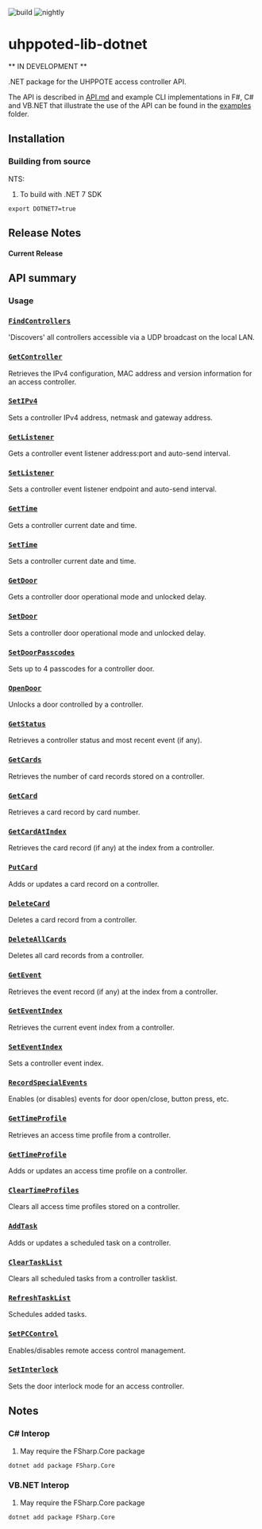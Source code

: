 ![build](https://github.com/uhppoted/uhppoted-lib-dotnet/workflows/build/badge.svg)
![nightly](https://github.com/uhppoted/uhppoted-lib-dotnet/workflows/nightly/badge.svg)

# uhppoted-lib-dotnet

** IN DEVELOPMENT **

.NET package for the UHPPOTE access controller API.

The API is described in [API.md](documentation/API/API.md) and example CLI implementations in F#, C# and VB.NET that 
illustrate the use of the API can be found in the [examples](examples) folder.

## Installation

### Building from source

NTS:
1. To build with .NET 7 SDK
```
export DOTNET7=true
```

## Release Notes

#### Current Release

## API summary

### Usage


### [`FindControllers`](documentation/API/find-controllers.md)
'Discovers' all controllers accessible via a UDP broadcast on the local LAN.

### [`GetController`](documentation/API/get-controller.md)
Retrieves the IPv4 configuration, MAC address and version information for an access controller.

### [`SetIPv4`](documentation/API/set-IPv4.md)
Sets a controller IPv4 address, netmask and gateway address.

### [`GetListener`](documentation/API/get-listener.md)
Gets a controller event listener address:port and auto-send interval.

### [`SetListener`](documentation/API/set-listener.md)
Sets a controller event listener endpoint and auto-send interval.

### [`GetTime`](documentation/API/get-time.md)
Gets a controller current date and time.

### [`SetTime`](documentation/API/set-time.md)
Sets a controller current date and time.

### [`GetDoor`](documentation/API/get-door.md)
Gets a controller door operational mode and unlocked delay.

### [`SetDoor`](documentation/API/set-door.md)
Sets a controller door operational mode and unlocked delay.

### [`SetDoorPasscodes`](documentation/API/set-door-passcodes.md)
Sets up to 4 passcodes for a controller door.

### [`OpenDoor`](documentation/API/open-door.md)
Unlocks a door controlled by a controller.

### [`GetStatus`](documentation/API/get-status.md)
Retrieves a controller status and most recent event (if any).

### [`GetCards`](documentation/API/get-cards.md)
Retrieves the number of card records stored on a controller.

### [`GetCard`](documentation/API/get-card.md)
Retrieves a card record by card number.

### [`GetCardAtIndex`](documentation/API/get-card-at-index.md)
Retrieves the card record (if any) at the index from a controller.

### [`PutCard`](documentation/API/put-card.md)
Adds or updates a card record on a controller.

### [`DeleteCard`](documentation/API/delete-card.md)
Deletes a card record from a controller.

### [`DeleteAllCards`](documentation/API/delete-all-cards.md)
Deletes all card records from a controller.

### [`GetEvent`](documentation/API/get-event.md)
Retrieves the event record (if any) at the index from a controller.

### [`GetEventIndex`](documentation/API/get-event-index.md)
Retrieves the current event index from a controller.

### [`SetEventIndex`](documentation/API/set-event-index.md)
Sets a controller event index.

### [`RecordSpecialEvents`](documentation/API/record-special-events.md)
Enables (or disables) events for door open/close, button press, etc.

### [`GetTimeProfile`](documentation/API/get-time-profile.md)
Retrieves an access time profile from a controller.

### [`GetTimeProfile`](documentation/API/set-time-profile.md)
Adds or updates an access time profile on a controller.

### [`ClearTimeProfiles`](documentation/API/clear-time-profiles.md)
Clears all access time profiles stored on a controller.

### [`AddTask`](documentation/API/add-task.md)
Adds or updates a scheduled task on a controller.

### [`ClearTaskList`](documentation/API/clear-tasklist.md)
Clears all scheduled tasks from a controller tasklist.

### [`RefreshTaskList`](documentation/API/refresh-tasklist.md)
Schedules added tasks.

### [`SetPCControl`](documentation/API/set-pc-control.md)
Enables/disables remote access control management. 

### [`SetInterlock`](sdocumentation/API/set-interlock.md)
Sets the door interlock mode for an access controller.

## Notes

### C# Interop

1. May require the FSharp.Core package
```
dotnet add package FSharp.Core
```

### VB.NET Interop

1. May require the FSharp.Core package
```
dotnet add package FSharp.Core
```

[examples]:  https://github.com/uhppoted/uhppoted-lib-dotnet/tree/main/examples
